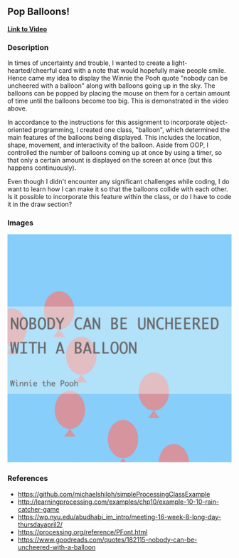 ## Pop Balloons!

**[Link to Video](https://youtu.be/ITX4RcDfK48)**

### Description
In times of uncertainty and trouble, I wanted to create a light-hearted/cheerful card with a note that would hopefully make people smile. Hence came my idea to display the Winnie the Pooh quote "nobody can be uncheered with a balloon" along with balloons going up in the sky. The balloons can be popped by placing the mouse on them for a certain amount of time until the balloons become too big. This is demonstrated in the video above.

In accordance to the instructions for this assignment to incorporate object-oriented programming, I created one class, "balloon", which determined the main features of the balloons being displayed. This includes the location, shape, movement, and interactivity of the balloon.
Aside from OOP, I controlled the number of balloons coming up at once by using a timer, so that only a certain amount is displayed on the screen at once (but this happens continuously). 

Even though I didn't encounter any significant challenges while coding, I do want to learn how I can make it so that the balloons collide with each other. Is it possible to incorporate this feature within the class, or do I have to code it in the draw section?

### Images
![](image.png)

### References
- https://github.com/michaelshiloh/simpleProcessingClassExample
- http://learningprocessing.com/examples/chp10/example-10-10-rain-catcher-game
- https://wp.nyu.edu/abudhabi_im_intro/meeting-16-week-8-long-day-thursdayapril2/
- https://processing.org/reference/PFont.html
- https://www.goodreads.com/quotes/182115-nobody-can-be-uncheered-with-a-balloon
